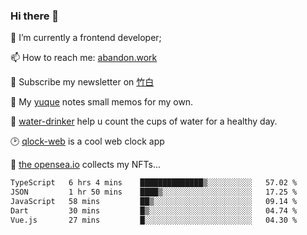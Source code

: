 ### Hi there 👋

<!--
**Alfxjx/Alfxjx** is a ✨ _special_ ✨ repository because its `README.md` (this file) appears on your GitHub profile.

Here are some ideas to get you started:

- 🔭 I’m currently working on ...
- 🌱 I’m currently learning ...
- 👯 I’m looking to collaborate on ...
- 🤔 I’m looking for help with ...
- 💬 Ask me about ...
- 📫 How to reach me: ...
- 😄 Pronouns: ...
- ⚡ Fun fact: ...
-->
🔭  I’m currently a frontend developer;

📫  How to reach me: [abandon.work](https://www.abandon.work/)

🎉  Subscribe my newsletter on [竹白](https://alfxjx.zhubai.love/)

🌱  My [yuque](https://www.yuque.com/alfxjx) notes small memos for my own.

🥤  [water-drinker](https://weldingboys.vercel.app/water) help u count the cups of water for a healthy day.

🕑  [qlock-web](https://qlock-web.vercel.app) is a cool web clock app

🌊  [the opensea.io](https://opensea.io/assets/0x495f947276749ce646f68ac8c248420045cb7b5e/29433830147332339639115006737701029562687338063458078299874716625823015632897) collects my NFTs...

<!--START_SECTION:waka-->

```txt
TypeScript   6 hrs 4 mins    ██████████████▒░░░░░░░░░░   57.02 %
JSON         1 hr 50 mins    ████▒░░░░░░░░░░░░░░░░░░░░   17.25 %
JavaScript   58 mins         ██▒░░░░░░░░░░░░░░░░░░░░░░   09.14 %
Dart         30 mins         █▒░░░░░░░░░░░░░░░░░░░░░░░   04.74 %
Vue.js       27 mins         █░░░░░░░░░░░░░░░░░░░░░░░░   04.30 %
```

<!--END_SECTION:waka-->


